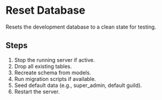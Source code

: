 # Reset Database

Resets the development database to a clean state for testing.

## Steps

1. Stop the running server if active.
2. Drop all existing tables.
3. Recreate schema from models.
4. Run migration scripts if available.
5. Seed default data (e.g., super_admin, default guild).
6. Restart the server.
